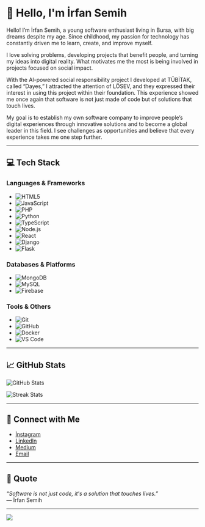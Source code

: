 # 👋 Hello, I'm İrfan Semih

Hello! I’m İrfan Semih, a young software enthusiast living in Bursa, with big dreams despite my age. Since childhood, my passion for technology has constantly driven me to learn, create, and improve myself.

I love solving problems, developing projects that benefit people, and turning my ideas into digital reality. What motivates me the most is being involved in projects focused on social impact.

With the AI-powered social responsibility project I developed at TÜBİTAK, called “Dayes,” I attracted the attention of LÖSEV, and they expressed their interest in using this project within their foundation. This experience showed me once again that software is not just made of code but of solutions that touch lives.

My goal is to establish my own software company to improve people’s digital experiences through innovative solutions and to become a global leader in this field. I see challenges as opportunities and believe that every experience takes me one step further.

---

## 💻 Tech Stack

### **Languages & Frameworks**
- ![HTML5](https://img.shields.io/badge/html5-%23E34F26.svg?style=for-the-badge&logo=html5&logoColor=white)
- ![JavaScript](https://img.shields.io/badge/javascript-%23323330.svg?style=for-the-badge&logo=javascript&logoColor=%23F7DF1E)
- ![PHP](https://img.shields.io/badge/php-%23777BB4.svg?style=for-the-badge&logo=php&logoColor=white)
- ![Python](https://img.shields.io/badge/python-3670A0?style=for-the-badge&logo=python&logoColor=ffdd54)
- ![TypeScript](https://img.shields.io/badge/typescript-%23007ACC.svg?style=for-the-badge&logo=typescript&logoColor=white)
- ![Node.js](https://img.shields.io/badge/node.js-6DA55F?style=for-the-badge&logo=node.js&logoColor=white)
- ![React](https://img.shields.io/badge/react-%2320232a.svg?style=for-the-badge&logo=react&logoColor=%2361DAFB)
- ![Django](https://img.shields.io/badge/django-%23092E20.svg?style=for-the-badge&logo=django&logoColor=white)
- ![Flask](https://img.shields.io/badge/flask-%23000.svg?style=for-the-badge&logo=flask&logoColor=white)

### **Databases & Platforms**
- ![MongoDB](https://img.shields.io/badge/MongoDB-%234ea94b.svg?style=for-the-badge&logo=mongodb&logoColor=white)
- ![MySQL](https://img.shields.io/badge/mysql-4479A1.svg?style=for-the-badge&logo=mysql&logoColor=white)
- ![Firebase](https://img.shields.io/badge/firebase-%23039BE5.svg?style=for-the-badge&logo=firebase)

### **Tools & Others**
- ![Git](https://img.shields.io/badge/git-%23F05033.svg?style=for-the-badge&logo=git&logoColor=white)
- ![GitHub](https://img.shields.io/badge/github-%23121011.svg?style=for-the-badge&logo=github&logoColor=white)
- ![Docker](https://img.shields.io/badge/docker-%232496ED.svg?style=for-the-badge&logo=docker&logoColor=white)
- ![VS Code](https://img.shields.io/badge/VS%20Code-%23007ACC.svg?style=for-the-badge&logo=visualstudiocode&logoColor=white)

---

## 📈 GitHub Stats

![GitHub Stats](https://github-readme-stats.vercel.app/api?username=irfansemihdogru&theme=transparent&hide_border=true)

![Streak Stats](https://nirzak-streak-stats.vercel.app/?user=irfansemihdogru&theme=transparent&hide_border=true)

---

## 📍 Connect with Me

- [İnstagram](https://instagram.com/irfansemihdogru)
- [LinkedIn](https://linkedin.com/in/irfansemihdogru)
- [Medium](https://medium.com/@irfansemihdogru)
- [Email](mailto:irfansemihdogru@outlook.com)

---

## 💬 Quote
*“Software is not just code, it's a solution that touches lives.”*  
— İrfan Semih

---
[![](https://visitcount.itsvg.in/api?id=irfansemihdogru&icon=0&color=1)](https://visitcount.itsvg.in)
